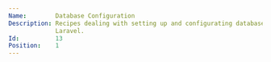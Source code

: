 ```yaml
---
Name:        Database Configuration
Description: Recipes dealing with setting up and configurating databases with
             Laravel.
Id:          13
Position:    1
---
```

